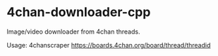 # 4chan-downloader-cpp
Image/video downloader from 4chan threads.

Usage: 4chanscraper https://boards.4chan.org/board/thread/threadid
